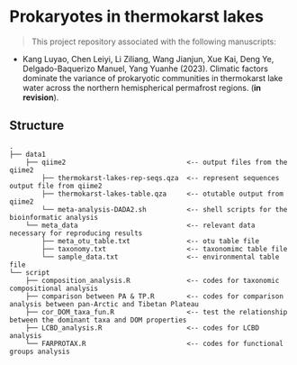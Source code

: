 # Prokaryotes in thermokarst lakes

> This project repository associated with the following manuscripts:

* Kang Luyao, Chen Leiyi, Li Ziliang, Wang Jianjun, Xue Kai, Deng Ye, Delgado-Baquerizo Manuel, Yang Yuanhe (2023). Climatic factors dominate the variance of prokaryotic communities in thermokarst lake water across the northern hemispherical permafrost regions. (**in revision**). 

## Structure

```
.
├── data1
    ├── qiime2                              <-- output files from the qiime2
        ├── thermokarst-lakes-rep-seqs.qza  <-- represent sequences output file from qiime2
        ├── thermokarst-lakes-table.qza     <-- otutable output from qiime2
        └── meta-analysis-DADA2.sh          <-- shell scripts for the bioinformatic analysis
    └── meta_data                           <-- relevant data necessary for reproducing results
        ├── meta_otu_table.txt              <-- otu table file
        ├── taxonomy.txt                    <-- taxonomimc table file
        └── sample_data.txt                 <-- environmental table file
└── script
    ├── composition_analysis.R              <-- codes for taxonomic compositional analysis
    ├── comparison between PA & TP.R        <-- codes for comparison analysis between pan-Arctic and Tibetan Plateau
    ├── cor_DOM_taxa_fun.R                  <-- test the relationship between the dominant taxa and DOM properties
    ├── LCBD_analysis.R                     <-- codes for LCBD analysis
    └── FARPROTAX.R                         <-- codes for functional groups analysis

```
